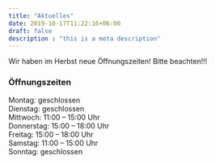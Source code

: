 ```yaml
---
title: "Aktuelles"
date: 2019-10-17T11:22:16+06:00
draft: false
description : "this is a meta description"
---
```


Wir haben im Herbst neue Öffnungszeiten! Bitte beachten!!!


### Öffnungszeiten

   Montag: geschlossen  
   Dienstag: geschlossen <br/>
   Mittwoch: 11:00 – 15:00 Uhr <br/>
   Donnerstag: 15:00 – 18:00 Uhr <br/>
   Freitag: 15:00 – 18:00 Uhr <br/>
   Samstag: 11:00 – 15:00 Uhr <br/>
   Sonntag: geschlossen


